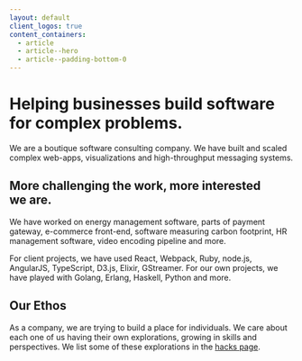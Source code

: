 ```yaml
---
layout: default
client_logos: true
content_containers:
  - article
  - article--hero
  - article--padding-bottom-0
---
```


<div class="hero article__hero">
  <div class="layout hero__wrapper">
    <h1 class="hero__title">Helping businesses build software for complex problems.</h1>
    <p>We are a boutique software consulting company. We have built and scaled complex web-apps, visualizations and high-throughput messaging systems.</p>
  </div>
</div>

<div class="hero hero--grey article__hero">
  <div class="layout hero__wrapper">
    <h2 class="hero__title">More challenging the work, more interested we are.</h2>
    <p>We have worked on energy management software, parts of payment gateway, e-commerce front-end, software measuring carbon footprint, HR management software, video encoding pipeline and more.</p>
    <p>For client projects, we have used React, Webpack, Ruby, node.js, AngularJS, TypeScript, D3.js, Elixir, GStreamer. For our own projects, we have played with Golang, Erlang, Haskell, Python and more.</p>
  </div>
</div>

<div class="hero hero--green article__hero article__hero--last">
  <div class="layout hero__wrapper">
    <h2 class="hero__title">Our Ethos</h2>
    <p>As a company, we are trying to build a place for individuals. We care about each one of us having their own explorations, growing in skills and perspectives. We list some of these explorations in the <a class="link link--light" href="/hacks.html">hacks page</a>.</p>
  </div>
</div>


